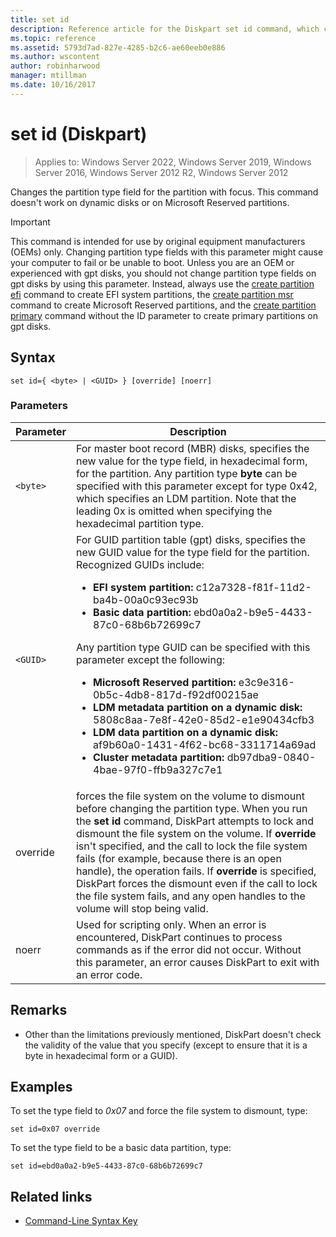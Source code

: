 ```yaml
---
title: set id
description: Reference article for the Diskpart set id command, which changes the partition type field for the partition with focus.
ms.topic: reference
ms.assetid: 5793d7ad-827e-4285-b2c6-ae60eeb0e886
ms.author: wscontent
author: robinharwood
manager: mtillman
ms.date: 10/16/2017
---
```


# set id (Diskpart)

>Applies to: Windows Server 2022, Windows Server 2019, Windows Server 2016, Windows Server 2012 R2, Windows Server 2012

Changes the partition type field for the partition with focus. This command doesn't work on dynamic disks or on Microsoft Reserved partitions.

> [!IMPORTANT]
> This command is intended for use by original equipment manufacturers (OEMs) only. Changing partition type fields with this parameter might cause your computer to fail or be unable to boot. Unless you are an OEM or experienced with gpt disks, you should not change partition type fields on gpt disks by using this parameter. Instead, always use the [create partition efi](create-partition-efi.md) command to create EFI system partitions, the [create partition msr](create-partition-msr.md) command to create Microsoft Reserved partitions, and the [create partition primary](create-partition-primary.md) command without the ID parameter to create primary partitions on gpt disks.

## Syntax

```
set id={ <byte> | <GUID> } [override] [noerr]
```

### Parameters

| Parameter | Description |
|--|--|
| `<byte>` | For master boot record (MBR) disks, specifies the new value for the type field, in hexadecimal form, for the partition. Any partition type **byte** can be specified with this parameter except for type 0x42, which specifies an LDM partition. Note that the leading  0x is omitted when specifying the hexadecimal partition type. |
| `<GUID>` | For GUID partition table (gpt) disks, specifies the new GUID value for the type field for the partition. Recognized GUIDs include:<ul><li>**EFI system partition:** c12a7328-f81f-11d2-ba4b-00a0c93ec93b</li><li>**Basic data partition:** ebd0a0a2-b9e5-4433-87c0-68b6b72699c7</li></ul>Any partition type GUID can be specified with this parameter except the following:<ul><li>**Microsoft Reserved partition:** e3c9e316-0b5c-4db8-817d-f92df00215ae</li><li>**LDM metadata partition on a dynamic disk:** 5808c8aa-7e8f-42e0-85d2-e1e90434cfb3</li><li>**LDM data partition on a dynamic disk:** af9b60a0-1431-4f62-bc68-3311714a69ad</li><li>**Cluster metadata partition:** db97dba9-0840-4bae-97f0-ffb9a327c7e1</li></ul> |
| override | forces the file system on the volume to dismount before changing the partition type. When you run the **set id** command, DiskPart attempts to lock and dismount the file system on the volume. If **override** isn't specified, and the call to lock the file system fails (for example, because there is an open handle), the operation fails. If **override** is specified, DiskPart forces the dismount even if the call to lock the file system fails, and any open handles to the volume will stop being valid. |
| noerr | Used for scripting only. When an error is encountered, DiskPart continues to process commands as if the error did not occur. Without this parameter, an error causes DiskPart to exit with an error code. |

## Remarks

- Other than the limitations previously mentioned, DiskPart doesn't check the validity of the value that you specify (except to ensure that it is a byte in hexadecimal form or a GUID).

## Examples

To set the type field to *0x07* and force the file system to dismount, type:

```
set id=0x07 override
```

To set the type field to be a basic data partition, type:

```
set id=ebd0a0a2-b9e5-4433-87c0-68b6b72699c7
```

## Related links

- [Command-Line Syntax Key](command-line-syntax-key.md)

